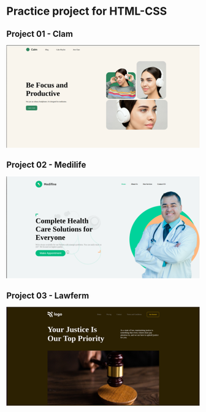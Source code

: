 # Practice project for HTML-CSS

## Project 01 - Clam
![Clam](./Project1-Headphones/final_res.png)

## Project 02 - Medilife 
![Medilife](./Project2-Medifine/final_result.png)

## Project 03 - Lawferm 
![Lawferm](./Project3-Lawferm/assets/output.png)
